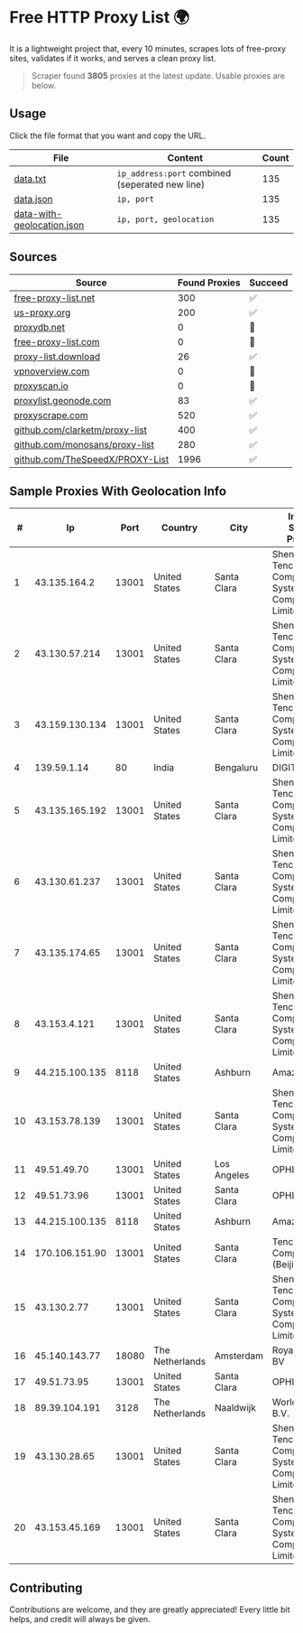 
# Free HTTP Proxy List 🌍

It is a lightweight project that, every 10 minutes, scrapes lots of free-proxy sites, validates if it works, and serves a clean proxy list.


> Scraper found **3805** proxies at the latest update. Usable proxies are below.

## Usage

Click the file format that you want and copy the URL.


|File|Content|Count|
|----|-------|-----|
|[data.txt](https://raw.githubusercontent.com/themiralay/Proxy-List-World/master/data.txt)|`ip_address:port` combined (seperated new line)|135|
|[data.json](https://raw.githubusercontent.com/themiralay/Proxy-List-World/master/data.json)|`ip, port`|135|
|[data-with-geolocation.json](https://raw.githubusercontent.com/themiralay/Proxy-List-World/master/data-with-geolocation.json)|`ip, port, geolocation`|135|

## Sources

|Source|Found Proxies|Succeed|
|------|-------------|-------|
|[free-proxy-list.net](https://free-proxy-list.net)|300|✅|
|[us-proxy.org](https://www.us-proxy.org)|200|✅|
|[proxydb.net](http://proxydb.net)|0|🚫|
|[free-proxy-list.com](https://free-proxy-list.com/?page=&port=&type%5B%5D=http&type%5B%5D=https&up_time=0&search=Search)|0|🚫|
|[proxy-list.download](https://www.proxy-list.download/HTTP)|26|✅|
|[vpnoverview.com](https://vpnoverview.com/privacy/anonymous-browsing/free-proxy-servers)|0|🚫|
|[proxyscan.io](https://www.proxyscan.io)|0|🚫|
|[proxylist.geonode.com](https://proxylist.geonode.com/api/proxy-list?limit=300&page=1&sort_by=lastChecked&sort_type=desc&protocols=http,https)|83|✅|
|[proxyscrape.com](https://api.proxyscrape.com/v2/?request=displayproxies&protocol=http&timeout=10000&country=all&ssl=all&anonymity=all)|520|✅|
|[github.com/clarketm/proxy-list](https://raw.githubusercontent.com/clarketm/proxy-list/master/proxy-list-raw.txt)|400|✅|
|[github.com/monosans/proxy-list](https://raw.githubusercontent.com/monosans/proxy-list/main/proxies/http.txt)|280|✅|
|[github.com/TheSpeedX/PROXY-List](https://raw.githubusercontent.com/TheSpeedX/PROXY-List/master/http.txt)|1996|✅|


## Sample Proxies With Geolocation Info

|#|Ip|Port|Country|City|Internet Service Provider|
|-|--|----|-------|----|-------------------------|
|1|43.135.164.2|13001|United States|Santa Clara|Shenzhen Tencent Computer Systems Company Limited|
|2|43.130.57.214|13001|United States|Santa Clara|Shenzhen Tencent Computer Systems Company Limited|
|3|43.159.130.134|13001|United States|Santa Clara|Shenzhen Tencent Computer Systems Company Limited|
|4|139.59.1.14|80|India|Bengaluru|DIGITALOCEAN|
|5|43.135.165.192|13001|United States|Santa Clara|Shenzhen Tencent Computer Systems Company Limited|
|6|43.130.61.237|13001|United States|Santa Clara|Shenzhen Tencent Computer Systems Company Limited|
|7|43.135.174.65|13001|United States|Santa Clara|Shenzhen Tencent Computer Systems Company Limited|
|8|43.153.4.121|13001|United States|Santa Clara|Shenzhen Tencent Computer Systems Company Limited|
|9|44.215.100.135|8118|United States|Ashburn|Amazon.com|
|10|43.153.78.139|13001|United States|Santa Clara|Shenzhen Tencent Computer Systems Company Limited|
|11|49.51.49.70|13001|United States|Los Angeles|OPHL|
|12|49.51.73.96|13001|United States|Santa Clara|OPHL|
|13|44.215.100.135|8118|United States|Ashburn|Amazon.com|
|14|170.106.151.90|13001|United States|Santa Clara|Tencent Cloud Computing (Beijing) Co|
|15|43.130.2.77|13001|United States|Santa Clara|Shenzhen Tencent Computer Systems Company Limited|
|16|45.140.143.77|18080|The Netherlands|Amsterdam|RoyaleHosting BV|
|17|49.51.73.95|13001|United States|Santa Clara|OPHL|
|18|89.39.104.191|3128|The Netherlands|Naaldwijk|WorldStream B.V.|
|19|43.130.28.65|13001|United States|Santa Clara|Shenzhen Tencent Computer Systems Company Limited|
|20|43.153.45.169|13001|United States|Santa Clara|Shenzhen Tencent Computer Systems Company Limited|



## Contributing

Contributions are welcome, and they are greatly appreciated! Every
little bit helps, and credit will always be given.

